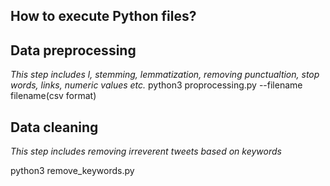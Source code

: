 ## How to execute Python files?

## Data preprocessing 
*This step includes l, stemming, lemmatization, removing punctualtion, stop words, links, numeric values etc.*
python3 proprocessing.py --filename filename(csv format)

## Data cleaning
*This step includes removing irreverent tweets based on keywords*

python3 remove_keywords.py 

